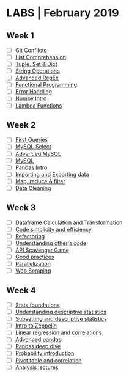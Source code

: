 # LABS | February 2019

## Week 1
- [ ] [Git Conflicts](https://github.com/ta-data-bcn/lab-resolving-git-conflicts)
- [ ] [List Comprehension](https://github.com/ta-data-bcn/lab-list-comprehensions)
- [ ] [Tuple, Set & Dict](https://github.com/ta-data-bcn/lab-tuple-set-dict)
- [ ] [String Operations](https://github.com/ta-data-bcn/lab-string-operations)
- [ ] [Advanced RegEx](https://github.com/ta-data-bcn/lab-advanced-regex)
- [ ] [Functional Programming](https://github.com/ta-data-bcn/lab-functional-programming)
- [ ] [Error Handling](https://github.com/ta-data-bcn/lab-error-handling)
- [ ] [Numpy Intro](https://github.com/ta-data-bcn/lab-numpy)
- [ ] [Lambda Functions](https://github.com/ta-data-bcn/lab-lambda-functions)

## Week 2
- [ ] [First Queries](https://github.com/ta-data-bcn/lab-mysql-first-queries)
- [ ] [MySQL Select](https://github.com/ta-data-bcn/lab-mysql-select)
- [ ] [Advanced MySQL](https://github.com/ta-data-bcn/lab-advanced-mysql)
- [ ] [MySQL](https://github.com/ta-data-bcn/lab-mysql)
- [ ] [Pandas Intro](https://github.com/ta-data-bcn/lab-intro-pandas)
- [ ] [Importing and Exporting data](https://github.com/ta-data-bcn/lab-import-export)
- [ ] [Map, reduce & filter](https://github.com/ta-data-bcn/lab-map-reduce-filter)
- [ ] [Data Cleaning](https://github.com/ta-data-bcn/lab-data-cleaning)

## Week 3
- [ ] [Dataframe Calculation and Transformation](https://github.com/ta-data-bcn/lab-df-calculation-and-transformation)
- [ ] [Code simplicity and efficiency](https://github.com/ta-data-bcn/lab-code-simplicity-efficiency)
- [ ] [Refactoring](https://github.com/ta-data-bcn/lab-refactoring)
- [ ] [Understanding other's code](https://github.com/ta-data-bcn/lab-understanding-others-code)
- [ ] [API Scavenger Game](https://github.com/ta-data-bcn/lab-api-scavenger-game)
- [ ] [Good practices](https://github.com/ta-data-bcn/lab-good-practices)
- [ ] [Parallelization](https://github.com/ta-data-bcn/lab-parallelization)
- [ ] [Web Scraping](https://github.com/ta-data-bcn/lab-web-scraping)

## Week 4
- [ ] [Stats foundations](https://github.com/ta-data-bcn/lab-statistics-foundations)
- [ ] [Understanding descriptive statistics](https://github.com/ta-data-bcn/lab-understanding-descriptive-stats)
- [ ] [Subsetting and descriptive statistics](https://github.com/ta-data-bcn/lab-subsetting-and-descriptive-stats)
- [ ] [Intro to Zeppelin](https://github.com/ta-data-bcn/lab-intro-to-zeppelin)
- [ ] [Linear regression and correlations](https://github.com/ta-data-bcn/lab-linear-regression-correlation)
- [ ] [Advanced pandas](https://github.com/ta-data-bcn/lab-advanced-pandas)
- [ ] [Pandas deep dive](https://github.com/ta-data-bcn/lab-pandas-deep-dive)
- [ ] [Probability introduction](https://github.com/ta-data-bcn/lab-probability-intro)
- [ ] [Pivot table and correlation](https://github.com/ta-data-bcn/lab-pivot-table-and-correlation)
- [ ] [Analysis lectures](https://github.com/ta-data-bcn/analysis-lectures)
